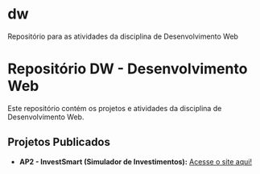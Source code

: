 # dw
Repositório para as atividades da disciplina de Desenvolvimento Web
# Repositório DW - Desenvolvimento Web

Este repositório contém os projetos e atividades da disciplina de Desenvolvimento Web.

## Projetos Publicados

*   **AP2 - InvestSmart (Simulador de Investimentos):** [Acesse o site aqui!](https://roccofelipee.github.io/dw/AP2/ )

